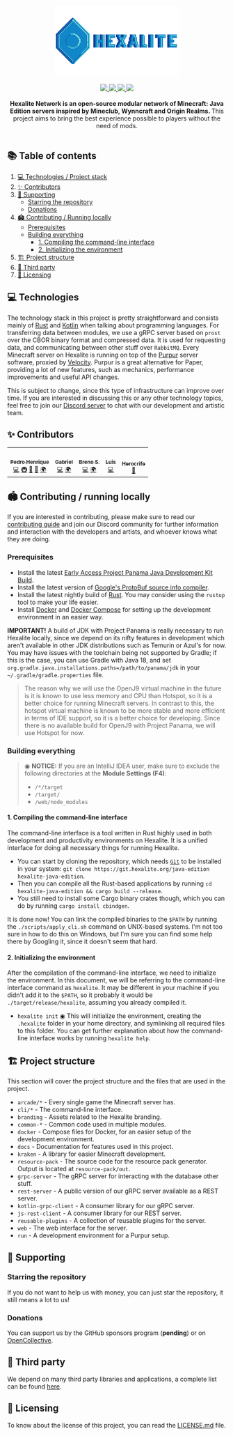 <div align="center">
  <img src="./branding/logo-with-font.svg" />
  <br/> <br/>
  <a href="https://discord.hexalite.org">
    <img src="https://img.shields.io/discord/908438033613848596?colorA=1e1e28&colorB=1187c9&style=for-the-badge&logo=discord" />
  </a>
  <a href="https://git.hexalite.org/java-edition">
    <img src="https://img.shields.io/github/stars/playhexalite/java-edition?colorA=1e1e28&colorB=1187c9&style=for-the-badge&logo=github">
  </a>
  <a href="https:/git.hexalite.org/java-edition/actions/workflows/cargo.yml">
    <img src="https://img.shields.io/github/workflow/status/playhexalite/java-edition/Rust%20CI%20with%20Cargo?colorA=1e1e28&colorB=1187c9&label=Rust&style=for-the-badge&logo=rust">
  </a>
  <a href="https:/git.hexalite.org/java-edition/actions/workflows/gradle.yml">
    <img src="https://img.shields.io/github/workflow/status/playhexalite/java-edition/Kotlin%20CI%20with%20Gradle?colorA=1e1e28&colorB=1187c9&label=Kotlin&style=for-the-badge&logo=kotlin">
  </a>
</div>

<div align="center">
  <br/>
  <strong>
    Hexalite Network is an open-source modular network of Minecraft: Java Edition servers inspired by Mineclub, Wynncraft
    and Origin Realms.
  </strong>
  This project aims to bring the best experience possible to players without the need of mods.
  <br/>
</div>

<br/>


## 📚 Table of contents

1. [💻 Technologies / Project stack](#-technologies)
2. [✨ Contributors](#-contributors)
3. [💸 Supporting](#-supporting)
   * [Starring the repository](#starring-the-repository)
   * [Donations](#donations)
4. [🏟️ Contributing / Running locally](#%EF%B8%8F-contributing--running-locally)
   * [Prerequisites](#prerequisites)
   * [Building everything](#building-everything)
     * [1. Compiling the command-line interface](#1-compiling-the-command-line-interface)
     * [2. Initializing the environment](#2-initializing-the-environment)
5. [🏗️ Project structure](#%EF%B8%8F-project-structure)
6. [🎉 Third party](#-third-party)
7. [📜 Licensing](#-licensing)


## 💻 Technologies

The technology stack in this project is pretty straightforward and consists mainly of [Rust][rust] and [Kotlin][kotlin] 
when talking about programming languages. For transferring data between modules, we use a gRPC server based on `prost` 
over the CBOR binary format and compressed data. It is used for requesting data, and communicating between other stuff
over `RabbitMQ`. Every Minecraft server on Hexalite is running on top of the [Purpur][purpur] server software, proxied by 
[Velocity][velocity]. Purpur is a great alternative for Paper, providing a lot of new features, such as mechanics, 
performance improvements and useful API changes.

This is subject to change, since this type of infrastructure can improve over time. If you are interested in discussing
this or any other technology topics, feel free to join our [Discord server][discord] to chat with our development and 
artistic team.

## ✨ Contributors

<!-- ALL-CONTRIBUTORS-LIST:START - Do not remove or modify this section -->
<!-- prettier-ignore-start -->
<!-- markdownlint-disable -->
<table>
  <tr>
    <td align="center"><a href="http://www.exst.fun"><img src="https://avatars.githubusercontent.com/u/45243386?v=4?s=100" width="100px;" alt=""/><br /><sub><b>Pedro Henrique</b></sub></a><br /><a href="https://github.com/playhexalite/java-edition/commits?author=eexsty" title="Code">💻</a> <a href="#infra-eexsty" title="Infrastructure (Hosting, Build-Tools, etc)">🚇</a> <a href="https://github.com/playhexalite/java-edition/pulls?q=is%3Apr+reviewed-by%3Aeexsty" title="Reviewed Pull Requests">👀</a> <a href="https://github.com/playhexalite/java-edition/commits?author=eexsty" title="Documentation">📖</a> <a href="#translation-eexsty" title="Translation">🌍</a></td>
    <td align="center"><a href="https://github.com/SrGaabriel"><img src="https://avatars.githubusercontent.com/u/58668092?v=4?s=100" width="100px;" alt=""/><br /><sub><b>Gabriel</b></sub></a><br /><a href="https://github.com/playhexalite/java-edition/commits?author=SrGaabriel" title="Code">💻</a> <a href="#translation-SrGaabriel" title="Translation">🌍</a></td>
    <td align="center"><a href="https://github.com/santosbpd"><img src="https://avatars.githubusercontent.com/u/89719009?v=4?s=100" width="100px;" alt=""/><br /><sub><b>Breno S.</b></sub></a><br /><a href="https://github.com/playhexalite/java-edition/commits?author=santosbpd" title="Code">💻</a> <a href="#translation-santosbpd" title="Translation">🌍</a></td>
    <td align="center"><a href="https://github.com/luissfx"><img src="https://avatars.githubusercontent.com/u/40919071?v=4?s=100" width="100px;" alt=""/><br /><sub><b>Luis</b></sub></a><br /><a href="https://github.com/playhexalite/java-edition/commits?author=luissfx" title="Code">💻</a></td>
    <td align="center"><a href="https://github.com/herocrife"><img src="https://avatars.githubusercontent.com/u/59402242?v=4?s=100" width="100px;" alt=""/><br /><sub><b>Herocrife</b></sub></a><br /><a href="#design-Herocrife" title="Design">🎨</a></td>
  </tr>
</table>

<!-- markdownlint-restore -->
<!-- prettier-ignore-end -->

<!-- ALL-CONTRIBUTORS-LIST:END -->

## 🏟️ Contributing / running locally

If you are interested in contributing, please make sure to read our [contributing guide][contributing-guide] and join
our Discord community for further information and interaction with the developers and artists, and whoever knows what 
they are doing.

### Prerequisites

* Install the latest [Early Access Project Panama Java Development Kit Build][jdk].
* Install the latest version of [Google's ProtoBuf source info compiler][protoc].
* Install the latest nightly build of [Rust][rust]. You may consider using the `rustup` tool to make your life easier.
* Install [Docker][docker] and [Docker Compose][docker-compose] for setting up the development environment in an easier
  way.

**IMPORTANT!** A build of JDK with Project Panama is really necessary to run Hexalite locally, since we depend on its
nifty features in development which aren't available in other JDK distributions such as Temurin or Azul's for now. You
may have issues with the toolchain being not supported by Gradle; if this is the case, you can use Gradle with Java 18,
and set `org.gradle.java.installations.paths=/path/to/panama/jdk` in your `~/.gradle/gradle.properties` file. 

> The reason why we will use the OpenJ9 virtual machine in the future is it is known to use less memory and CPU than Hotspot, so it is a better choice for running Minecraft servers. In contrast to this, the hotspot virtual machine is known to be more stable and more efficient in terms of IDE support, so it is a better choice for developing. Since there is no available build for OpenJ9 with Project Panama, we will use Hotspot for now.

### Building everything

> ◉ **NOTICE:** If you are an IntelliJ IDEA user, make sure to exclude the following directories at the 
  **Module Settings (F4)**:
> - `/*/target`
> - `/target/`
> - `/web/node_modules`

#### 1. Compiling the command-line interface

The command-line interface is a tool written in Rust highly used in both development and productivity environments on Hexalite.
It is a unified interface for doing all necessary things for running Hexalite.

* You can start by cloning the repository, which needs [`Git`][git] to be installed in your system: `git clone https://git.hexalite.org/java-edition hexalite-java-edition`.
* Then you can compile all the Rust-based applications by running `cd hexalite-java-edition && cargo build --release`.
* You still need to install some Cargo binary crates though, which you can do by running `cargo install cbindgen`.

It is done now! You can link the compiled binaries to the `$PATH` by running the `./scripts/apply_cli.sh` command on UNIX-based systems. I'm
not too sure in how to do this on Windows, but I'm sure you can find some help there by Googling it, since it doesn't seem that hard.

#### 2. Initializing the environment

After the compilation of the command-line interface, we need to initialize the environment. In this document, we will be
referring to the command-line interface command as `hexalite`. It may be different in your machine if you didn't add it
to the `$PATH`, so it probably it would be `./target/release/hexalite`, assuming you already compiled it.

* `hexalite init` ◉ This will initialize the environment, creating the `.hexalite` folder in your home directory, and
  symlinking all required files to this folder. You can get further explanation about how the command-line interface
  works by running `hexalite help`.


## 🏗️ Project structure

This section will cover the project structure and the files that are used in the project.

* `arcade/*` - Every single game the Minecraft server has.
* `cli/*` - The command-line interface.
* `branding` - Assets related to the Hexalite branding.
* `common-*` - Common code used in multiple modules.
* `docker` - Compose files for Docker, for an easier setup of the development environment.
* `docs` - Documentation for features used in this project.
* `kraken` - A library for easier Minecraft development.
* `resource-pack` - The source code for the resource pack generator. Output is located at `resource-pack/out`.
* `grpc-server` - The gRPC server for interacting with the database other stuff.
* `rest-server` - A public version of our gRPC server available as a REST server.
* `kotlin-grpc-client` - A consumer library for our gRPC server.
* `js-rest-client` - A consumer library for our REST server.
* `reusable-plugins` - A collection of reusable plugins for the server.
* `web` - The web interface for the server.
* `run` - A development environment for a Purpur setup.


## 💸 Supporting

### Starring the repository

If you do not want to help us with money, you can just star the repository, it still means a lot to us!

### Donations

You can support us by the GitHub sponsors program (**pending**) or on [OpenCollective][opencollective].


## 🎉 Third party

We depend on many third party libraries and applications, a complete list can be found [here][third-party].


## 📜 Licensing

To know about the license of this project, you can read the [LICENSE.md][license] file.


[contributing-guide]: https://git.hexalite.org/java-edition/blob/dev/next/CONTRIBUTING.md

[rust]: https://www.rust-lang.org/

[kotlin]: https://kotlinlang.org/

[git]: https://git-scm.com/

[docker]: https://www.docker.com/

[docker-compose]: https://docs.docker.com/compose/

[jdk]: https://jdk.java.net/panama/

[opencollective]: https://opencollective.com/hexalite

[third-party]: https://git.hexalite.org/java-edition-network/blob/dev/next/THIRD_PARTY.md

[license]: https://git.hexalite.org/java-edition-network/blob/dev/next/LICENSE.md

[purpur]: https://purpurmc.org

[velocity]: https://github.com/PaperMC/Velocity

[rabbitmq]: https://www.rabbitmq.com

[postgresql]: https://www.postgresql.org

[discord]: https://discord.hexalite.org


[opencollective]: https://opencollective.com/hexalite

[third-party]: https://git.hexalite.org/java-edition-network/blob/dev/next/THIRD_PARTY.md

[license]: https://git.hexalite.org/java-edition-network/blob/dev/next/LICENSE.md

[purpur]: https://purpurmc.org

[velocity]: https://github.com/PaperMC/Velocity

[rabbitmq]: https://www.rabbitmq.com

[postgresql]: https://www.postgresql.org

[discord]: https://discord.hexalite.org

[protoc]: https://grpc.io/docs/protoc-installation/

